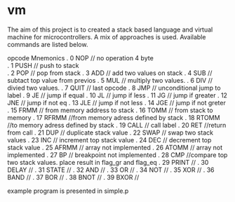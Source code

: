 # vm
The aim of this project is to created a stack based language and virtual machine for microcontrollers. A mix of approaches is used. Available commands are listed below.

opcode   Mnemonics
.     0    NOP            // no operation 4 byte <BR>
.     1    PUSH           // push to stack  <BR>
.     2    POP            // pop from stack
.     3    ADD            // add two values on stack
.     4    SUB            // subtact top value from previos
.     5    MUL            // multiply two values.
.     6    DIV            // divied two values.
.     7    QUIT           // last opcode
.     8    JMP            // unconditional jump to label
.     9    JE             // jump if equal
.     10   JL             // jump if less
.     11   JG             // jump if greater
.     12   JNE            // jump if not eq
.     13   JLE            // jump if not less
.     14   JGE            // jump if not greter
.     15   FRMM           // from memory address to stack
.     16   TOMM           // from stack to memory
.     17   RFRMM          //from memory adress defined by stack
.     18   RTOMM          //to memory adress defined by stack
.     19   CALL           // call label
.     20   RET            //return from call
.     21   DUP            // duplicate stack value
.     22   SWAP           // swap two stack values
.     23   INC            // increment top stack value
.     24   DEC            // decrement top stack value
.     25   AFRMM          // array not implemented
.     26   ATOMM          // array not implemented
.     27   BP             // breakpoint not implemented
.     28   CMP            //compare top two stack values. place result in flag_gr and flag_eq
.     29   PRINT          //
.     30   DELAY          //
.     31   STATE          //
.     32   AND            //
.     33   OR             //
.     34   NOT            //
.     35   XOR            //
.     36   BAND           //
.     37   BOR            //
.     38   BNOT           //
.     39   BXOR           //
    
      
example program is presented in simple.p
